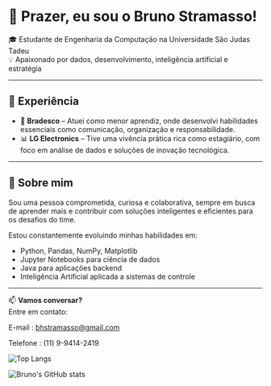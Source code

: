 # 👋 Prazer, eu sou o Bruno Stramasso!

🎓 Estudante de Engenharia da Computação na Universidade São Judas Tadeu  
💡 Apaixonado por dados, desenvolvimento, inteligência artificial e estratégia

---

## 💼 Experiência

- 🏦 **Bradesco** – Atuei como menor aprendiz, onde desenvolvi habilidades essenciais como comunicação, organização e responsabilidade.
- 📊 **LG Electronics** – Tive uma vivência prática rica como estagiário, com foco em análise de dados e soluções de inovação tecnológica.

---

## 🚀 Sobre mim

Sou uma pessoa comprometida, curiosa e colaborativa, sempre em busca de aprender mais e contribuir com soluções inteligentes e eficientes para os desafios do time.

Estou constantemente evoluindo minhas habilidades em:
- Python, Pandas, NumPy, Matplotlib
- Jupyter Notebooks para ciência de dados
- Java para aplicações backend
- Inteligência Artificial aplicada a sistemas de controle

---

📫 **Vamos conversar?**  
Entre em contato: 

E-mail : bhstramasso@gmail.com

Telefone : (11) 9-9414-2419

![Top Langs](https://github-readme-stats.vercel.app/api/top-langs/?username=Stramasso&layout=compact&theme=dark)

![Bruno's GitHub stats](https://github-readme-stats.vercel.app/api?username=Stramasso&show_icons=true&theme=dark) 


